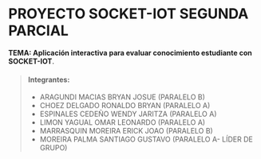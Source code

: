  # PROYECTO SOCKET-IOT SEGUNDA PARCIAL #

**TEMA: Aplicación interactiva para evaluar conocimiento estudiante con SOCKET-IOT**.

> #### Integrantes: 
>
> - ARAGUNDI MACIAS BRYAN JOSUE (PARALELO B)
> - CHOEZ DELGADO RONALDO BRYAN (PARALELO A)
> - ESPINALES CEDEÑO WENDY JARITZA (PARALELO A)
> - LIMON YAGUAL OMAR LEONARDO (PARALELO A)
> - MARRASQUIN MOREIRA ERICK JOAO (PARALELO B)
> - MOREIRA PALMA SANTIAGO GUSTAVO (PARALELO A- LÍDER DE GRUPO)



